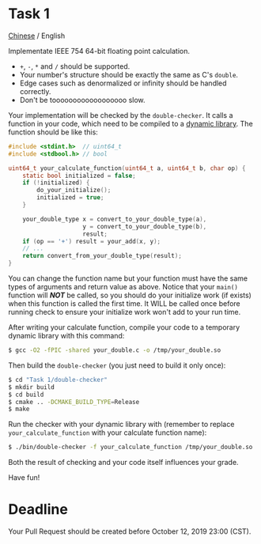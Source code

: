 # Task 1
[Chinese](README.zh.md) / English

Implementate IEEE 754 64-bit floating point calculation.

* `+`, `-`, `*` and `/` should be supported.
* Your number's structure should be exactly the same as C's `double`.
* Edge cases such as denormalized or infinity should be handled correctly.
* Don't be toooooooooooooooooo slow.

Your implementation will be checked by the `double-checker`. It calls a function in your code, which need to be compiled to a [dynamic library](https://en.wikipedia.org/wiki/Library_(computing)). The function should be like this:

```c
#include <stdint.h>  // uint64_t
#include <stdbool.h> // bool

uint64_t your_calculate_function(uint64_t a, uint64_t b, char op) {
    static bool initialized = false;
    if (!initialized) {
        do_your_initialize();
        initialized = true;
    }

    your_double_type x = convert_to_your_double_type(a),
                     y = convert_to_your_double_type(b),
                     result;
    if (op == '+') result = your_add(x, y);
    // ...
    return convert_from_your_double_type(result);
}
```

You can change the function name but your function must have the same types of arguments and return value as above. Notice that your `main()` function will ***NOT*** be called, so you should do your initialize work (if exists) when this function is called the first time. It WILL be called once before running check to ensure your initialize work won't add to your run time.

After writing your calculate function, compile your code to a temporary dynamic library with this command:

```bash
$ gcc -O2 -fPIC -shared your_double.c -o /tmp/your_double.so
```

Then build the `double-checker` (you just need to build it only once):

```bash
$ cd "Task 1/double-checker"
$ mkdir build
$ cd build
$ cmake .. -DCMAKE_BUILD_TYPE=Release
$ make
```

Run the checker with your dynamic library with (remember to replace `your_calculate_function` with your calculate function name):

```bash
$ ./bin/double-checker -f your_calculate_function /tmp/your_double.so
```

Both the result of checking and your code itself influences your grade.

Have fun!

# Deadline
Your Pull Request should be created before October 12, 2019 23:00 (CST).
